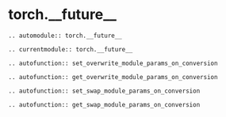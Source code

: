 # torch.\_\_future\_\_

```{eval-rst}
.. automodule:: torch.__future__
```

```{eval-rst}
.. currentmodule:: torch.__future__
```

```{eval-rst}
.. autofunction:: set_overwrite_module_params_on_conversion
```

```{eval-rst}
.. autofunction:: get_overwrite_module_params_on_conversion
```

```{eval-rst}
.. autofunction:: set_swap_module_params_on_conversion
```

```{eval-rst}
.. autofunction:: get_swap_module_params_on_conversion
```

